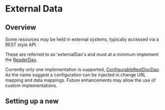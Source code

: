 # External Data  

## Overview 

Some resources may be held in external systems, typically accessed via a REST 
style API.

These are referred to as 'externalDao's and must at a minimum implement 
the [ReaderDao](https://github.com/ianmorgan/graph-store/blob/master/src/main/java/ianmorgan/graphstore/dal/ReaderDao.java).

Currently only one implementation is supported, [ConfigurableRestDocDao](https://github.com/ianmorgan/graph-store/blob/master/src/main/java/ianmorgan/graphstore/dal/ConfigurableRestDocDao.kt
). As the name suggest a configuration can be injected in change URL mapping and data mappings. Future 
enhancements may allow the use of custom implementations.

## Setting up a new 
